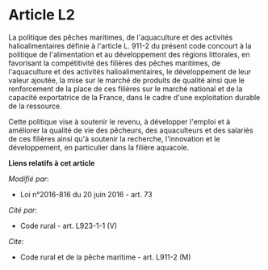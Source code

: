 # Article L2

La politique des pêches maritimes, de l'aquaculture et des activités halioalimentaires définie à l'article L. 911-2 du
présent code concourt à la politique de l'alimentation et au développement des régions littorales, en favorisant la
compétitivité des filières des pêches maritimes, de l'aquaculture et des activités halioalimentaires, le développement de
leur valeur ajoutée, la mise sur le marché de produits de qualité ainsi que le renforcement de la place de ces filières sur
le marché national et de la capacité exportatrice de la France, dans le cadre d'une exploitation durable de la ressource.

Cette politique vise à soutenir le revenu, à développer l'emploi et à améliorer la qualité de vie des pêcheurs, des
aquaculteurs et des salariés de ces filières ainsi qu'à soutenir la recherche, l'innovation et le développement, en
particulier dans la filière aquacole.

**Liens relatifs à cet article**

_Modifié par_:

  - Loi n°2016-816 du 20 juin 2016 - art. 73

_Cité par_:

  - Code rural - art. L923-1-1 (V)

_Cite_:

  - Code rural et de la pêche maritime - art. L911-2 (M)
